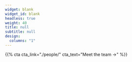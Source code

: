 ```yaml
---
widget: blank
widget_id: blank
headless: true
weight: 40
title: null
subtitle: null
design:
  columns: "1"
---
```


{{% cta cta_link="./people/" cta_text="Meet the team →" %}}